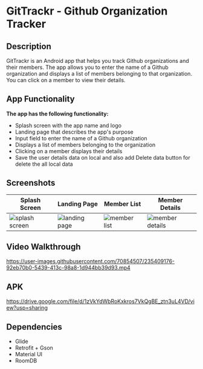 ﻿# GitTrackr - Github Organization Tracker

## Description

GitTrackr is an Android app that helps you track Github organizations and their members. The app allows you to enter the name of a Github organization and displays a list of members belonging to that organization. You can click on a member to view their details.

## App Functionality

**The app has the following functionality:**

- Splash screen with the app name and logo
- Landing page that describes the app's purpose
- Input field to enter the name of a Github organization
- Displays a list of members belonging to the organization
- Clicking on a member displays their details
- Save the user details data on local and also add Delete data button for delete the all local data

<!-- Table and row for screenshot wich show 4 image -->
## Screenshots

| Splash Screen                                                                                                           | Landing Page                                                                                                           | Member List                                                                                                           | Member Details                                                                                                           |
| ----------------------------------------------------------------------------------------------------------------------- | ---------------------------------------------------------------------------------------------------------------------- | --------------------------------------------------------------------------------------------------------------------- | ------------------------------------------------------------------------------------------------------------------------ |
| ![splash screen](https://user-images.githubusercontent.com/70854507/235408534-dbe9352c-8845-40e3-a355-6ca4a63e0e8a.png) | ![landing page](https://user-images.githubusercontent.com/70854507/235408596-63391114-fb24-4df6-b96c-8e2b301c41f2.png) | ![member list](https://user-images.githubusercontent.com/70854507/235408591-843a5839-72c1-429a-88a2-e387792178c1.png) | ![member details](https://user-images.githubusercontent.com/70854507/235408581-33c41810-bc38-4329-9f9f-e9ff95d09f4f.png) |

## Video Walkthrough

https://user-images.githubusercontent.com/70854507/235409176-92eb70b0-5439-413c-98a8-1d944bb39d93.mp4

## APK

https://drive.google.com/file/d/1zVkYdWbRoKxkros7VkQgBE_ztn3uL4VD/view?usp=sharing

## Dependencies

- Glide
- Retrofit + Gson
- Material UI
- RoomDB
